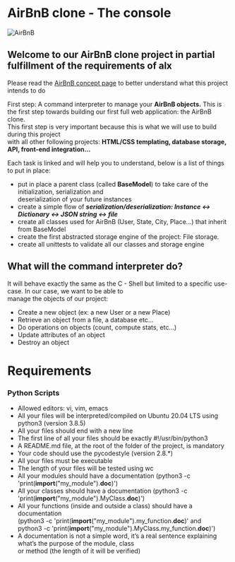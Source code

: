 # AirBnB clone - The console

![AirBnB](https://s3.amazonaws.com/alx-intranet.hbtn.io/uploads/medias/2018/6/65f4a1dd9c51265f49d0.png?X-Amz-Algorithm=AWS4-HMAC-SHA256&X-Amz-Credential=AKIARDDGGGOUSBVO6H7D%2F20240111%2Fus-east-1%2Fs3%2Faws4_request&X-Amz-Date=20240111T154110Z&X-Amz-Expires=86400&X-Amz-SignedHeaders=host&X-Amz-Signature=a4d70439244f31dd9ccdcfb421245ea9877df967076bc2828aea4f0e96778e73 "AirBnB The Console")

## Welcome to our AirBnB clone project in partial fulfillment of the requirements of alx
Please read the [AirBnB concept page](https://intranet.alxswe.com/concepts/66) to better understand what this project intends to do

First step: A command interpreter to manage your **AirBnB objects.**
This is the first step towards building our first full web application: the AirBnB clone.<br>
This first step is very important because this is what we will use to build during this project<br>
with all other following projects: **HTML/CSS templating, database storage, API, front-end integration…**

Each task is linked and will help you to understand, below is a list of things to put in place:

- put in place a parent class (called **BaseModel**) to take care of the initialization, serialization and<br>
deserialization of your future instances
- create a simple flow of ***serialization/deserialization: Instance <-> Dictionary <-> JSON string <-> file***
- create all classes used for AirBnB (User, State, City, Place…) that inherit from BaseModel
- create the first abstracted storage engine of the project: File storage.
- create all unittests to validate all our classes and storage engine

## What will the command interpreter do?
It will behave exactly the same as the C - Shell but limited to a specific use-case. In our case, we want to be able to<br>
manage the objects of our project:

- Create a new object (ex: a new User or a new Place)
- Retrieve an object from a file, a database etc…
- Do operations on objects (count, compute stats, etc…)
- Update attributes of an object
- Destroy an object

# Requirements
### Python Scripts

- Allowed editors: vi, vim, emacs
- All your files will be interpreted/compiled on Ubuntu 20.04 LTS using python3 (version 3.8.5)
- All your files should end with a new line
- The first line of all your files should be exactly #!/usr/bin/python3
- A README.md file, at the root of the folder of the project, is mandatory
- Your code should use the pycodestyle (version 2.8.*)
- All your files must be executable
- The length of your files will be tested using wc
- All your modules should have a documentation (python3 -c 'print(__import__("my_module").__doc__)')
- All your classes should have a documentation (python3 -c 'print(__import__("my_module").MyClass.__doc__)')
- All your functions (inside and outside a class) should have a documentation <br>
(python3 -c 'print(__import__("my_module").my_function.__doc__)' and <br>
python3 -c 'print(__import__("my_module").MyClass.my_function.__doc__)')
- A documentation is not a simple word, it’s a real sentence explaining what’s the purpose of the module, class<br>
or method (the length of it will be verified)
